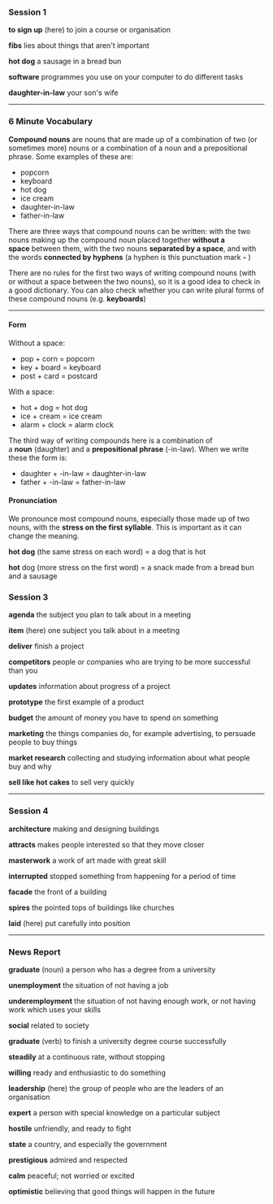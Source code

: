 ### Session 1

**to sign up**
(here) to join a course or organisation

**fibs**
lies about things that aren't important

**hot dog**
a sausage in a bread bun

**software**
programmes you use on your computer to do different tasks

**daughter-in-law**
your son's wife

---
### 6 Minute Vocabulary

**Compound nouns** are nouns that are made up of a combination of two (or sometimes more) nouns or a combination of a noun and a prepositional phrase. Some examples of these are:

- popcorn
- keyboard
- hot dog
- ice cream
- daughter-in-law
- father-in-law

There are three ways that compound nouns can be written: with the two nouns making up the compound noun placed together **without a space** between them, with the two nouns **separated by a space**, and with the words **connected by hyphens** (a hyphen is this punctuation mark **-** )

There are no rules for the first two ways of writing compound nouns (with or without a space between the two nouns), so it is a good idea to check in a good dictionary. You can also check whether you can write plural forms of these compound nouns (e.g. **keyboards**)

---
#### Form

Without a space:

- pop + corn = popcorn
- key + board = keyboard
- post + card = postcard

With a space:

- hot + dog = hot dog
- ice + cream = ice cream
- alarm + clock = alarm clock

The third way of writing compounds here is a combination of a **noun** (daughter) and a **prepositional phrase** (-in-law). When we write these the form is:

- daughter + -in-law = daughter-in-law
- father + -in-law = father-in-law

#### Pronunciation

We pronounce most compound nouns, especially those made up of two nouns, with the **stress on the first syllable**. This is important as it can change the meaning.

**hot dog** (the same stress on each word) = a dog that is hot

**hot** dog (more stress on the first word) = a snack made from a bread bun and a sausage

### Session 3

**agenda**
the subject you plan to talk about in a meeting

**item**
(here) one subject you talk about in a meeting

**deliver**
finish a project

**competitors**
people or companies who are trying to be more successful than you

**updates**
information about progress of a project

**prototype**
the first example of a product

**budget**
the amount of money you have to spend on something

**marketing**
the things companies do, for example advertising, to persuade people to buy things

**market research**
collecting and studying information about what people buy and why

**sell like hot cakes**
to sell very quickly

---
### Session 4

**architecture**
making and designing buildings

**attracts**
makes people interested so that they move closer

**masterwork**
a work of art made with great skill

**interrupted**
stopped something from happening for a period of time

**facade**
the front of a building

**spires**
the pointed tops of buildings like churches

**laid**
(here) put carefully into position

---
### News Report

**graduate** (noun)
a person who has a degree from a university

**unemployment**
the situation of not having a job

**underemployment**
the situation of not having enough work, or not having work which uses your skills

**social**
related to society

**graduate** (verb)
to finish a university degree course successfully

**steadily**
at a continuous rate, without stopping

**willing**
ready and enthusiastic to do something

**leadership**
(here) the group of people who are the leaders of an organisation

**expert**
a person with special knowledge on a particular subject

**hostile**
unfriendly, and ready to fight

**state**
a country, and especially the government

**prestigious**
admired and respected

**calm**
peaceful; not worried or excited

**optimistic**
believing that good things will happen in the future